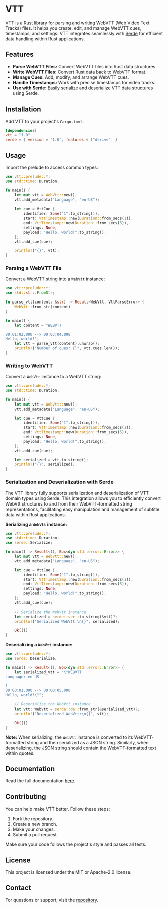 # VTT

VTT is a Rust library for parsing and writing WebVTT (Web Video Text Tracks)
files. It helps you create, edit, and manage WebVTT cues, timestamps, and
settings. VTT integrates seamlessly with [Serde](https://serde.rs/) for
efficient data handling within Rust applications.

## Features

- **Parse WebVTT Files:** Convert WebVTT files into Rust data structures.
- **Write WebVTT Files:** Convert Rust data back to WebVTT format.
- **Manage Cues:** Add, modify, and arrange WebVTT cues.
- **Handle Timestamps:** Work with precise timestamps for video tracks.
- **Use with Serde:** Easily serialize and deserialize VTT data structures using
  Serde.

## Installation

Add VTT to your project's `Cargo.toml`:

```toml
[dependencies]
vtt = "1.0"
serde = { version = "1.0", features = ["derive"] }
```

## Usage

Import the prelude to access common types:

```rust
use vtt::prelude::*;
use std::time::Duration;

fn main() {
    let mut vtt = WebVtt::new();
    vtt.add_metadata("Language", "en-US");

    let cue = VttCue {
        identifier: Some("1".to_string()),
        start: VttTimestamp::new(Duration::from_secs(1)),
        end: VttTimestamp::new(Duration::from_secs(5)),
        settings: None,
        payload: "Hello, world!".to_string(),
    };
    vtt.add_cue(cue);

    println!("{}", vtt);
}
```

### Parsing a WebVTT File

Convert a WebVTT string into a `WebVtt` instance:

```rust
use vtt::prelude::*;
use std::str::FromStr;

fn parse_vtt(content: &str) -> Result<WebVtt, VttParseError> {
    WebVtt::from_str(content)
}

fn main() {
    let content = "WEBVTT

00:01:02.000 --> 00:03:04.000
Hello, world!";
    let vtt = parse_vtt(content).unwrap();
    println!("Number of cues: {}", vtt.cues.len());
}
```

### Writing to WebVTT

Convert a `WebVtt` instance to a WebVTT string:

```rust
use vtt::prelude::*;
use std::time::Duration;

fn main() {
    let mut vtt = WebVtt::new();
    vtt.add_metadata("Language", "en-US");

    let cue = VttCue {
        identifier: Some("1".to_string()),
        start: VttTimestamp::new(Duration::from_secs(1)),
        end: VttTimestamp::new(Duration::from_secs(5)),
        settings: None,
        payload: "Hello, world!".to_string(),
    };
    vtt.add_cue(cue);

    let serialized = vtt.to_string();
    println!("{}", serialized);
}
```

### Serialization and Deserialization with Serde

The VTT library fully supports serialization and deserialization of VTT domain
types using Serde. This integration allows you to efficiently convert WebVtt
structures to and from their WebVTT-formatted string representations,
facilitating easy manipulation and management of subtitle data within Rust
applications.

**Serializing a `WebVtt` instance:**

```rust
use vtt::prelude::*;
use std::time::Duration;
use serde::Serialize;

fn main() -> Result<(), Box<dyn std::error::Error>> {
    let mut vtt = WebVtt::new();
    vtt.add_metadata("Language", "en-US");

    let cue = VttCue {
        identifier: Some("1".to_string()),
        start: VttTimestamp::new(Duration::from_secs(1)),
        end: VttTimestamp::new(Duration::from_secs(5)),
        settings: None,
        payload: "Hello, world!".to_string(),
    };
    vtt.add_cue(cue);

    // Serialize the WebVtt instance
    let serialized = serde::ser::to_string(&vtt)?;
    println!("Serialized WebVtt:\n{}", serialized);

    Ok(())
}
```

**Deserializing a `WebVtt` instance:**

```rust
use vtt::prelude::*;
use serde::Deserialize;

fn main() -> Result<(), Box<dyn std::error::Error>> {
    let serialized_vtt = "\"WEBVTT
Language: en-US

1
00:00:01.000 --> 00:00:05.000
Hello, world!\"";

    // Deserialize the WebVtt instance
    let vtt: WebVtt = serde::de::from_str(&serialized_vtt)?;
    println!("Deserialized WebVtt:\n{}", vtt);

    Ok(())
}
```

**Note:** When serializing, the `WebVtt` instance is converted to its
WebVTT-formatted string and then serialized as a JSON string. Similarly, when
deserializing, the JSON string should contain the WebVTT-formatted text within
quotes.

## Documentation

Read the full documentation [here](https://docs.rs/vtt).

## Contributing

You can help make VTT better. Follow these steps:

1. Fork the repository.
2. Create a new branch.
3. Make your changes.
4. Submit a pull request.

Make sure your code follows the project's style and passes all tests.

## License

This project is licensed under the MIT or Apache-2.0 license.

## Contact

For questions or support, visit the
[repository](https://github.com/Govcraft/vtt).
